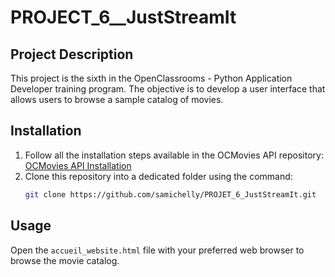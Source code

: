 # PROJECT_6__JustStreamIt

## Project Description

This project is the sixth in the OpenClassrooms - Python Application Developer training program. The objective is to develop a user interface that allows users to browse a sample catalog of movies.

## Installation

1. Follow all the installation steps available in the OCMovies API repository: [OCMovies API Installation](https://github.com/OpenClassrooms-Student-Center/OCMovies-API-EN-FR#installation-1)
2. Clone this repository into a dedicated folder using the command:
   ```bash
   git clone https://github.com/samichelly/PROJET_6_JustStreamIt.git
   ```

## Usage

Open the `accueil_website.html` file with your preferred web browser to browse the movie catalog.
